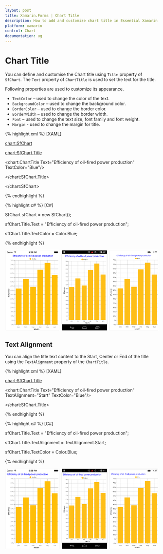 ```yaml
---
layout: post
title: Xamarin.Forms | Chart Title
description: How to add and customize chart title in Essential Xamarin.Forms 
platform: xamarin
control: Chart
documentation: ug
---
```


# Chart Title

You can define and customise the Chart title using `Title` property of `SfChart`. The `Text` property of `ChartTitle` is used to set the text for the title. 

Following properties are used to customize its appearance.

* `TextColor` – used to change the color of the text.
* `BackgroundColor` – used to change the background color.
* `BorderColor` – used to change the border color.
* `BorderWidth` – used to change the border width.
* `Font` – used to change the text size, font family and font weight.
* `Margin` - used to change the margin for title.

{% highlight xml %}
[XAML]

<chart:SfChart>

<chart:SfChart.Title>

<chart:ChartTitle Text="Efficiency of oil-fired power production" TextColor="Blue"/>

</chart:SfChart.Title>  

</chart:SfChart>

{% endhighlight %}

{% highlight c# %}
[C#]

SfChart sfChart = new SfChart();

sfChart.Title.Text = "Efficiency of oil-fired power production";

sfChart.Title.TextColor = Color.Blue;

{% endhighlight %}

![D:/Chart UG/Xamarin/UG images/Xamarin UG Images/Merged UG Images/ChartTitle/text.png](charttitle_images/charttitle_img1.png)


## Text Alignment

You can align the title text content to the Start, Center or End of the title using the `TextAlignment` property of the `ChartTitle`.

{% highlight xml %}
[XAML]

<chart:SfChart.Title>

<chart:ChartTitle Text="Efficiency of oil-fired power production" TextAlignment="Start" TextColor="Blue"/>

</chart:SfChart.Title>  

{% endhighlight %}

{% highlight c# %}
[C#]

sfChart.Title.Text = "Efficiency of oil-fired power production";

sfChart.Title.TextAlignment = TextAlignment.Start;

sfChart.Title.TextColor = Color.Blue;

{% endhighlight %}

![D:/Chart UG/Xamarin/UG images/Xamarin UG Images/Merged UG Images/ChartTitle/text-alignment.png](charttitle_images/charttitle_img2.png)